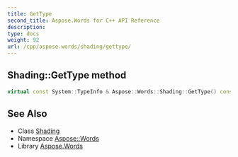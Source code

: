 ```yaml
---
title: GetType
second_title: Aspose.Words for C++ API Reference
description: 
type: docs
weight: 92
url: /cpp/aspose.words/shading/gettype/
---
```

## Shading::GetType method




```cpp
virtual const System::TypeInfo & Aspose::Words::Shading::GetType() const override
```

## See Also

* Class [Shading](../)
* Namespace [Aspose::Words](../../)
* Library [Aspose.Words](../../../)
